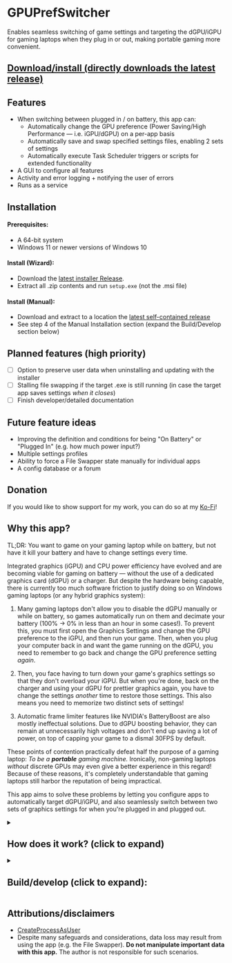 # GPUPrefSwitcher
Enables seamless switching of game settings and targeting the dGPU/iGPU for gaming laptops when they plug in or out, making portable gaming more convenient. 

## [Download/install (directly downloads the latest release)](https://github.com/sharpjd/GPUPrefSwitcher/releases/download/v0.0.1-alpha/GPUPrefSwitcher_Installer_v0.0.1-alpha.zip)

## Features
* When switching between plugged in / on battery, this app can:
  * Automatically change the GPU preference (Power Saving/High Performance — i.e. iGPU/dGPU) on a per-app basis
  * Automatically save and swap specified settings files, enabling 2 sets of settings
  * Automatically execute Task Scheduler triggers or scripts for extended functionality
* A GUI to configure all features
* Activity and error logging + notifying the user of errors
* Runs as a service

## Installation
#### Prerequisites:
- A 64-bit system
- Windows 11 or newer versions of Windows 10

#### Install (Wizard):
- Download the [latest installer Release](https://github.com/sharpjd/GPUPrefSwitcher/releases).
- Extract all .zip contents and run `setup.exe` (not the .msi file)

#### Install (Manual): 
- Download and extract to a location the [latest self-contained release](https://github.com/sharpjd/GPUPrefSwitcher/releases/download/v0.0.1-alpha/GPUPrefSwitcher_SelfContained_v0.0.1-alpha.zip)
- See step 4 of the Manual Installation section (expand the Build/Develop section below)

## Planned features (high priority)
- [ ] Option to preserve user data when uninstalling and updating with the installer
- [ ] Stalling file swapping if the target .exe is still running (in case the target app saves settings *when it closes*)
- [ ] Finish developer/detailed documentation

## Future feature ideas
- Improving the definition and conditions for being "On Battery" or "Plugged In" (e.g. how much power input?)
- Multiple settings profiles
- Ability to force a File Swapper state manually for individual apps
- A config database or a forum

## Donation
If you would like to show support for my work, you can do so at my [Ko-Fi](https://ko-fi.com/sharpjd)!

## Why this app?

TL;DR: You want to game on your gaming laptop while on battery, but not have it kill your battery and have to change settings every time.

Integrated graphics (iGPU) and CPU power efficiency have evolved and are becoming viable for gaming on battery — without the use of a dedicated graphics card (dGPU) or a charger. But despite the hardware being capable, there is currently too much software friction to justify doing so on Windows gaming laptops (or any hybrid graphics system):

1. Many gaming laptops don't allow you to disable the dGPU manually or while on battery, so games automatically run on them and decimate your battery (100% -> 0% in less than an hour in some cases!). To prevent this, you must first open the Graphics Settings and change the GPU preference to the iGPU, and then run your game. Then, when you plug your computer back in and want the game running on the dGPU, you need to remember to go back and change the GPU preference setting *again*. 

2. Then, you face having to turn down your game's graphics settings so that they don't overload your iGPU. But when you're done, back on the charger and using your dGPU for prettier graphics again, you have to change the settings *another* time to restore those settings. This also means you need to memorize two distinct sets of settings!

3. Automatic frame limiter features like NVIDIA's BatteryBoost are also mostly ineffectual solutions. Due to dGPU boosting behavior, they can remain at unnecessarily high voltages and don't end up saving a lot of power, on top of capping your game to a dismal 30FPS by default.

These points of contention practically defeat half the purpose of a gaming laptop: *To be a **portable** gaming machine.* Ironically, non-gaming laptops *without* discrete GPUs may even give a better experience in this regard! Because of these reasons, it's completely understandable that gaming laptops still harbor the reputation of being impractical. 

This app aims to solve these problems by letting you configure apps to automatically target dGPU/iGPU, and also seamlessly switch between two sets of graphics settings for when you're plugged in and plugged out.

<details>
<summary>
 
## How does it work? (click to expand)
</summary>

#### GPU Preference Switcher:
Windows stores per-app GPU preferences as values in the Registry. All existing values will get added to the XML file. You will see these in the GUI, and you can enable automatic GPU preference switching for each of them. When the computer's power state changes, the app changes the necessary part of each value's data that controls which GPU the target app will run on. 

#### File Swapper:
Let's explain this one with an example. Assume our computer is currently plugged in. 
Let's say that we have a GPU Preference entry for `ShooterGame.exe` and it stores its settings in `C:\users\Bob\Documents\ShooterGame\settings.config`. Let's say we add a *file swap path* pointing to that config file.

The app will then copy and store this file internally. One copy will be stored for the Online (plugged in) state, and one for the Offline (on battery) state. Since this is our first time saving it, the same copy will be made for both. 

Now, let's close the game and plug our computer out. The app will now swap in the Offline version of the config file. We boot up the game and it runs on the iGPU, but we notice that the FPS is low — so we lower the resolution and turn down some settings. Now it's much better.

But after some time, we're done playing the game and go home and hit the charger. The app will then save the current config as the Offline state, and swap in the file for the Online state.

Now we boot up the game again, and the game is running on the dGPU. Normally, we'd have to restore all our settings to make the game look good again — but because the app restored the original config, we don't have to do any of this. We can start playing the game again with our original beautiful graphics.

The process was totally automatic, and required no intervention. 

Despite this, you may still encounter scenarios where this is not a seamless experience. The app has been designed with considerations and safeguards against some of these scenarios (e.g. file locked, unexpected crash, or the .exe saving the config when it shuts down). The way these mechanisms work take a lot to explain — and for now, you will need to study the source code yourself to understand them.

Despite these safeguards, data loss can still result from the File Swapper system; **do NOT manipulate important or sensitive data with it.** 

</details>

<details>
<summary>
 
## Build/develop (click to expand):
</summary>

- This app should only work if built for x64.
- The Visual Studio Installer Projects extension is needed to build the installer.
- **You may only need to follow these steps in case changes are made and/or the Setup project / installer build fails.**

### Step 1: Build the .EXEs and Assemblies:
 - For the `x64` configuration, the relevant output files are found in the following locations:
 	- Primary GPUPrefSwitcher components: `/Assemble/x64/<Debug or Release>/net8.0-windows`. 
 	- Intall.exe and Uninstall.exe (NOT the Setup or .msi file): `/Assemble/install`
 	- Setup.exe and Setup.msi: **These may have to be reconfigured and built manually when certain parts of the project changes**. See the next step (Step 2).
   - **This means that if you're simultaneously developing and running the project, Manual Installation (read even further below) is the more convenient method.**
     
### Step 2: Assemble the files for the installer/Setup project:
 Now it's time to update the Setup (.msi installer) project. (Note: Some very specific settings or configurations may be necessary for this project to build successfully, so it's reccomended you modify only what you need. If at any point things get messed up, you can always delete, redownload, and add the Setup project again).
  1. Open the Directory view by right clicking the `Setup` project -> View -> File System
![image](https://github.com/sharpjd/GPUPrefSwitcher/assets/59419827/b2432462-655d-47b2-b367-33be844c921a)
  2. You might only ever have to do this step once, but you may have to undo and repeat this every time you change the `Install` or `Uninstall` projects. First, build the Installer and Uninstaller (you can just build the whole project). By default, they output to `/Assemble/install/`. Drag these contents into `Application Folder/install`. It should look like this:
![image](https://github.com/sharpjd/GPUPrefSwitcher/assets/59419827/5d1e2cb4-6052-42ac-a770-99c16ef64dee)
Then, right click on the `Setup` project -> View -> Custom Actions. Right click `Install` and add `Install.exe` under the Application folder. Do the same for `Uninstall` by adding `Uninstall.exe`. You should end up with this:
![image](https://github.com/sharpjd/GPUPrefSwitcher/assets/59419827/d111e123-eafd-44e4-8762-1a84d0e9eeaa)
Now, right click `Uninstall` and add `Uninstall.exe`. Then, for each of them, select them and look at the `Properties` pane, and set `InstallerClass` to `False` and `Run64Bit` to `True`.
![image](https://github.com/sharpjd/GPUPrefSwitcher/assets/59419827/0fb77341-29d4-46e5-9ccd-c3b76bab1d0b)
  4. This step is only applicable if you've changed what's in the `/Assemble/AppData` folder, in which you might need to update/register the changes by deleting the `AppData` folder inside the Setup project, and dragging it back into the Application Folder (remember that you must clear folder contents before deleting the folder itself). The following screenshots are for reference:
![image](https://github.com/sharpjd/GPUPrefSwitcher/assets/59419827/f3cff7c6-14e3-4f07-9bab-b3fabee9d553) ![image](https://github.com/sharpjd/GPUPrefSwitcher/assets/59419827/0cd5e6ba-7c82-41cb-a14c-a7837f754106) ![image](https://github.com/sharpjd/GPUPrefSwitcher/assets/59419827/95fdb28a-a51a-46f9-8107-af34a6f4cb54)
  5. Finally, you can select and build the Setup project / .msi file. You will find the output in the default directory (`/Setup/<Debug or Release>`).
![image](https://github.com/sharpjd/GPUPrefSwitcher/assets/59419827/e458a25e-8eba-4708-9595-9df51161bc18)


<a name="manual-installation-and-assembly"></a>
### Manual installation and assembly + extra notes:
1. It is required that all EXEs and their related files* are placed in the same directory, because the app will look for them in `AppDomain.CurrentDomain.BaseDirectory`. This has already been done by default. If you un-merge the build paths, you'll need to manually merge the built files and folders.
 * It might not be necessary to drag in the Install/Uninstall .exe's or `install folder`. Nontheless — if you want them anyways (e.g. to uninstall/reinstall the service with a double click), you need to drag their parent `install` folder into the app directory. Both of them search for `..\GPUprefSwitcher.exe`. Don't forget to overwrite this folder every time you change `Install.exe` or `Uninstall.exe`
	
2. (Already done by default) Application data, user data, and settings currently go in the same folder as the program. Directly copy the `AppData` folder found under `/Assemble` into the app directory. 

3. In the end, you should end up with exactly this folder structure:
```
.
├── <Application Folder>/
|   ├── AppData/
|   |   ├── Settings files, user data, etc.
|   |   └── defaults/
|   |       └── relevant default settings files
|   ├── install/
|   |   ├── Install.exe + related files
|   |   └── Uninstall.exe + related files
|   |
|   ├── GPUPrefSwitcher.exe + related files
|   ├── GPUPrefSwitcherGUI.exe + related files
|   ├── GPUPrefSwitcherRepairer.exe + related files
|   ├── GPUPrefSwitcherSvcRestarter.exe + related files
|   └── GUIAdminFunctions.exe + related files
```

4. Double click and run `Install.exe` inside the `install` folder to install the service (and `Uninstall.exe` to uninstall). 
* (Or, just use `sc` to register the project; e.g. `sc.exe create GPUPrefSwitcher binpath= "C:/path/to/App Directory/GPUPrefSwitcher.exe" start= auto` (Yes, the spaces after binpath= and start= above *are* important — don't ask me why))

*The project was built in Visual Studio 2022. It was originally a .NET Framework 4.7.x project, but was migrated to .NET Core 8.x .

### Other potential development tips or pitfalls:
- **"Could not find metadata" or "could not find dll" errors:** fix compiler errors first, check the build order, and see this StackOverflow thread  https://stackoverflow.com/questions/44251030/vs-2017-metadata-file-dll-could-not-be-found
- **Cannot find .exe or Error MSB4094:** Sometimes if you change build paths, it freaks out because projects will somehow generate a double reference and also attempt to search for .exe's in nonexistent locations; check and fix build-related files (in my original case, the error pertained to an element/array containing two reference entries instead of just one).
- **Unable to change the target architecture of builds:** try opening the .sln file and clearing everything between "GlobalSection(ProjectConfigurationPlatforms) = postSolution" and "EndGlobalSection"
- If you change the service name, you must change the service name constant in GPUPrefSwitcherSvcRestarter -> Program.cs, otherwise it will do nothing
- **Shortcuts to deployed executables:** https://stackoverflow.com/questions/3303962/visual-studio-deployment-project-create-shortcut-to-deployed-executable

</details>

## Attributions/disclaimers
* [CreateProcessAsUser](https://github.com/murrayju/CreateProcessAsUser)
* Despite many safeguards and considerations, data loss may result from using the app (e.g. the File Swapper). **Do not manipulate important data with this app.** The author is not responsible for such scenarios.

